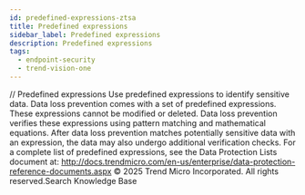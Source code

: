 ```yaml
---
id: predefined-expressions-ztsa
title: Predefined expressions
sidebar_label: Predefined expressions
description: Predefined expressions
tags:
  - endpoint-security
  - trend-vision-one
---
```


/*<![CDATA[*/ $('#title').html($('meta[name=map-description]').attr('content')); /*]]>*/ Predefined expressions Use predefined expressions to identify sensitive data. Data loss prevention comes with a set of predefined expressions. These expressions cannot be modified or deleted. Data loss prevention verifies these expressions using pattern matching and mathematical equations. After data loss prevention matches potentially sensitive data with an expression, the data may also undergo additional verification checks. For a complete list of predefined expressions, see the Data Protection Lists document at: http://docs.trendmicro.com/en-us/enterprise/data-protection-reference-documents.aspx © 2025 Trend Micro Incorporated. All rights reserved.Search Knowledge Base